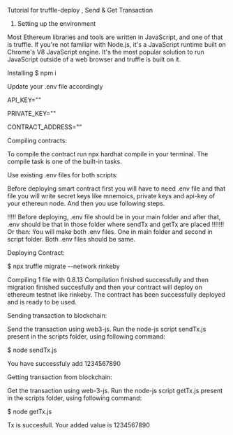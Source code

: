 Tutorial for truffle-deploy , Send & Get Transaction


1. Setting up the environment

Most Ethereum libraries and tools are written in JavaScript, and one of that is truffle. If you're not familiar with Node.js, it's a JavaScript runtime built on Chrome's V8 JavaScript engine. It's the most popular solution to run JavaScript outside of a web browser and truffle is built on it.


Installing
$ npm i 

Update your .env file accordingly

API_KEY=""

PRIVATE_KEY=""

CONTRACT_ADDRESS=""



Compiling contracts:

To compile the contract run npx hardhat compile in your terminal. The compile task is one of the built-in tasks.


Use existing .env files for both scripts:

Before deploying smart contract first you will have to need .env file and that file you will write secret keys like mnemoics, private keys and api-key of your ethereun node. And then you use following steps.

!!!!! Before deploying, .env file should be in your main folder and after that, .env should be that in those folder where sendTx and getTx are placed !!!!!!!
Or then:
You will make both .env files. One in main folder and second in script folder. Both .env files should be same.

Deploying Contract:

$ npx truffle migrate --network rinkeby


Compiling 1 file with 0.8.13
Compilation finished successfully and then migration finished succesfully and then your contract will deploy on ethereum testnet like rinkeby.
The contract has been successfully deployed and is ready to be used.


Sending transaction to blockchain:

Send the transaction using web3-js. Run the node-js script sendTx.js present in the scripts folder, using following command:

$ node sendTx.js 

You have successfuly add 1234567890


Getting transaction from blockchain:

Get the transaction using web-3-js. Run the node-js script getTx.js present in the scripts folder, using following command:

$ node getTx.js 

Tx is succesfull.
Your added value is 1234567890
